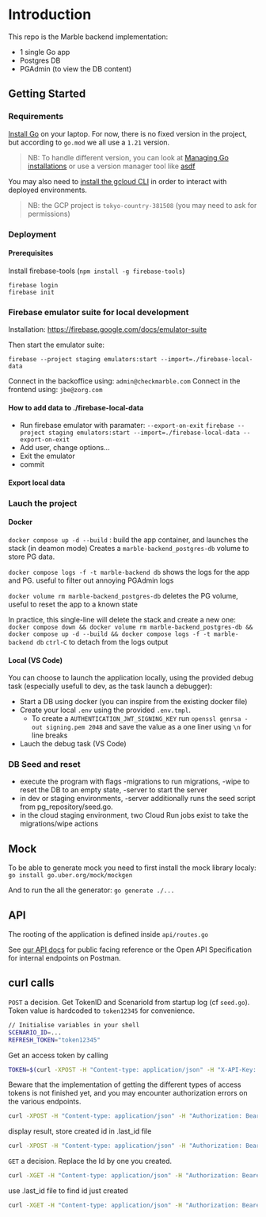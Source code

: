 # Introduction

This repo is the Marble backend implementation:

- 1 single Go app
- Postgres DB
- PGAdmin (to view the DB content)

## Getting Started

### Requirements

[Install Go](https://go.dev/doc/install) on your laptop. For now, there is no fixed version in the project, but according to `go.mod` we all use a `1.21` version.

> NB: To handle different version, you can look at [Managing Go installations](https://go.dev/doc/manage-install) or use a version manager tool like [asdf](https://github.com/kennyp/asdf-golang)

You may also need to [install the gcloud CLI](https://cloud.google.com/sdk/docs/install) in order to interact with deployed environments.

> NB: the GCP project is `tokyo-country-381508` (you may need to ask for permissions)

### Deployment

#### Prerequisites

Install firebase-tools (`npm install -g firebase-tools`)

```
firebase login
firebase init
```

### Firebase emulator suite for local development

Installation: https://firebase.google.com/docs/emulator-suite

Then start the emulator suite:

```
firebase --project staging emulators:start --import=./firebase-local-data
```

Connect in the backoffice using: `admin@checkmarble.com`
Connect in the frontend using: `jbe@zorg.com`

#### How to add data to ./firebase-local-data

- Run firebase emulator with paramater: `--export-on-exit`
  `firebase --project staging emulators:start --import=./firebase-local-data --export-on-exit`
- Add user, change options...
- Exit the emulator
- commit

#### Export local data

### Lauch the project

#### Docker

`docker compose up -d --build` : build the app container, and launches the stack (in deamon mode)
Creates a `marble-backend_postgres-db` volume to store PG data.

`docker compose logs -f -t marble-backend db` shows the logs for the app and PG. useful to filter out annoying PGAdmin logs

`docker volume rm marble-backend_postgres-db` deletes the PG volume, useful to reset the app to a known state

In practice, this single-line will delete the stack and create a new one:
`docker compose down && docker volume rm marble-backend_postgres-db && docker compose up -d --build && docker compose logs -f -t marble-backend db`
`ctrl-C` to detach from the logs output

#### Local (VS Code)

You can choose to launch the application locally, using the provided debug task (especially usefull to dev, as the task launch a debugger):

- Start a DB using docker (you can inspire from the existing docker file)
- Create your local `.env` using the provided `.env.tmpl`.
  - To create a `AUTHENTICATION_JWT_SIGNING_KEY` run `openssl genrsa -out signing.pem 2048` and save the value as a one liner using `\n` for line breaks
- Lauch the debug task (VS Code)

### DB Seed and reset

- execute the program with flags -migrations to run migrations, -wipe to reset the DB to an empty state, -server to start the server
- in dev or staging environments, -server additionally runs the seed script from pg_repository/seed.go.
- in the cloud staging environment, two Cloud Run jobs exist to take the migrations/wipe actions

## Mock

To be able to generate mock you need to first install the mock library localy:
`go install go.uber.org/mock/mockgen`

And to run the all the generator:
`go generate ./...`

## API

The rooting of the application is defined inside `api/routes.go`

See [our API docs](https://docs.checkmarble.com/reference/introduction-1) for public facing reference or the Open API Specification for internal endpoints on Postman.

## curl calls

`POST` a decision. Get TokenID and ScenarioId from startup log (cf `seed.go`).
Token value is hardcoded to `token12345` for convenience.

```sh
// Initialise variables in your shell
SCENARIO_ID=...
REFRESH_TOKEN="token12345"
```

Get an access token by calling

```sh
TOKEN=$(curl -XPOST -H "Content-type: application/json" -H "X-API-Key: token12345" http://localhost:8080/token)
```

Beware that the implementation of getting the different types of access tokens is not finished yet, and you may encounter authorization errors on the various endpoints.

```sh
curl -XPOST -H "Content-type: application/json" -H "Authorization: Bearer $TOKEN" -d "$(jq -n --arg scenario_id "$SCENARIO_ID" '{"scenario_id": $scenario_id, "trigger_object":{"type": "tx", "amount": 5.0} }')" 'http://localhost:8080/decisions'
```

display result, store created id in .last_id file

```sh
curl -XPOST -H "Content-type: application/json" -H "Authorization: Bearer $TOKEN" -d "$(jq -n --arg scenario_id "$SCENARIO_ID" '{"scenario_id": $scenario_id, "trigger_object":{"type": "tx", "amount": 5.0} }')" 'http://localhost:8080/decisions' | tee >(jq) | jq -r '.id' > .last_id
```

`GET` a decision. Replace the Id by one you created.

```sh
curl -XGET -H "Content-type: application/json" -H "Authorization: Bearer $TOKEN" 'http://localhost:8080/decisions/9a2b5c9d-ac12-45b3-8f52-0eda979d5853'
```

use .last_id file to find id just created

```sh
curl -XGET -H "Content-type: application/json" -H "Authorization: Bearer $TOKEN" "http://localhost:8080/decisions/$(cat .last_id)" | jq
```
